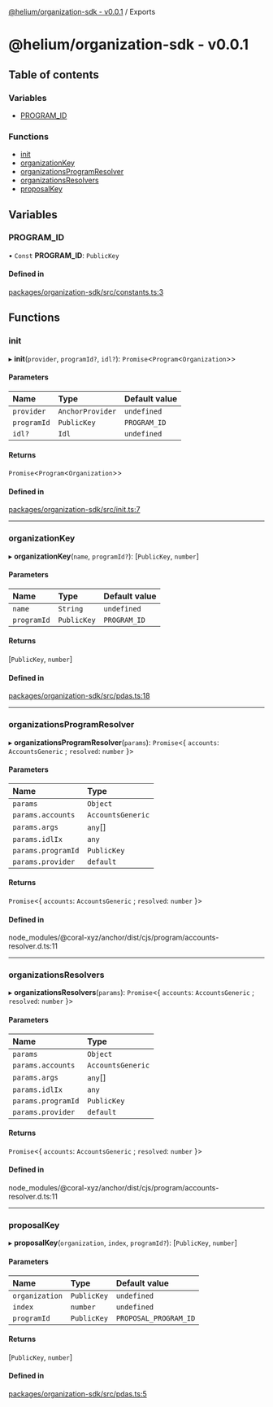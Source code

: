 [@helium/organization-sdk - v0.0.1](README) / Exports

# @helium/organization-sdk - v0.0.1

## Table of contents

### Variables

- [PROGRAM\_ID](organization-sdk#program\_id)

### Functions

- [init](organization-sdk#init)
- [organizationKey](organization-sdk#organization-key)
- [organizationsProgramResolver](organization-sdk#organizations-program-resolver)
- [organizationsResolvers](organization-sdk#organizations-resolvers)
- [proposalKey](organization-sdk#proposal-key)

## Variables

### PROGRAM\_ID

• `Const` **PROGRAM\_ID**: `PublicKey`

#### Defined in

[packages/organization-sdk/src/constants.ts:3](https://github.com/DeWiCats/modular-governance/blob/9f88f14/packages/organization-sdk/src/constants.ts#L3)

## Functions

### init

▸ **init**(`provider`, `programId?`, `idl?`): `Promise`<`Program`<`Organization`\>\>

#### Parameters

| Name | Type | Default value |
| :------ | :------ | :------ |
| `provider` | `AnchorProvider` | `undefined` |
| `programId` | `PublicKey` | `PROGRAM_ID` |
| `idl?` | `Idl` | `undefined` |

#### Returns

`Promise`<`Program`<`Organization`\>\>

#### Defined in

[packages/organization-sdk/src/init.ts:7](https://github.com/DeWiCats/modular-governance/blob/9f88f14/packages/organization-sdk/src/init.ts#L7)

___

### organizationKey

▸ **organizationKey**(`name`, `programId?`): [`PublicKey`, `number`]

#### Parameters

| Name | Type | Default value |
| :------ | :------ | :------ |
| `name` | `String` | `undefined` |
| `programId` | `PublicKey` | `PROGRAM_ID` |

#### Returns

[`PublicKey`, `number`]

#### Defined in

[packages/organization-sdk/src/pdas.ts:18](https://github.com/DeWiCats/modular-governance/blob/9f88f14/packages/organization-sdk/src/pdas.ts#L18)

___

### organizationsProgramResolver

▸ **organizationsProgramResolver**(`params`): `Promise`<{ `accounts`: `AccountsGeneric` ; `resolved`: `number`  }\>

#### Parameters

| Name | Type |
| :------ | :------ |
| `params` | `Object` |
| `params.accounts` | `AccountsGeneric` |
| `params.args` | `any`[] |
| `params.idlIx` | `any` |
| `params.programId` | `PublicKey` |
| `params.provider` | `default` |

#### Returns

`Promise`<{ `accounts`: `AccountsGeneric` ; `resolved`: `number`  }\>

#### Defined in

node_modules/@coral-xyz/anchor/dist/cjs/program/accounts-resolver.d.ts:11

___

### organizationsResolvers

▸ **organizationsResolvers**(`params`): `Promise`<{ `accounts`: `AccountsGeneric` ; `resolved`: `number`  }\>

#### Parameters

| Name | Type |
| :------ | :------ |
| `params` | `Object` |
| `params.accounts` | `AccountsGeneric` |
| `params.args` | `any`[] |
| `params.idlIx` | `any` |
| `params.programId` | `PublicKey` |
| `params.provider` | `default` |

#### Returns

`Promise`<{ `accounts`: `AccountsGeneric` ; `resolved`: `number`  }\>

#### Defined in

node_modules/@coral-xyz/anchor/dist/cjs/program/accounts-resolver.d.ts:11

___

### proposalKey

▸ **proposalKey**(`organization`, `index`, `programId?`): [`PublicKey`, `number`]

#### Parameters

| Name | Type | Default value |
| :------ | :------ | :------ |
| `organization` | `PublicKey` | `undefined` |
| `index` | `number` | `undefined` |
| `programId` | `PublicKey` | `PROPOSAL_PROGRAM_ID` |

#### Returns

[`PublicKey`, `number`]

#### Defined in

[packages/organization-sdk/src/pdas.ts:5](https://github.com/DeWiCats/modular-governance/blob/9f88f14/packages/organization-sdk/src/pdas.ts#L5)
